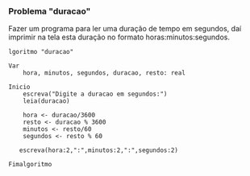 ### Problema "duracao"
Fazer um programa para ler uma duração de tempo em segundos, daí imprimir na tela esta duração no formato horas:minutos:segundos. 

```portugol
lgoritmo "duracao"

Var
    hora, minutos, segundos, duracao, resto: real

Inicio
    escreva("Digite a duracao em segundos:")
    leia(duracao)
    
    hora <- duracao/3600
    resto <- duracao % 3600
    minutos <- resto/60
    segundos <- resto % 60

   escreva(hora:2,":",minutos:2,":",segundos:2)

Fimalgoritmo